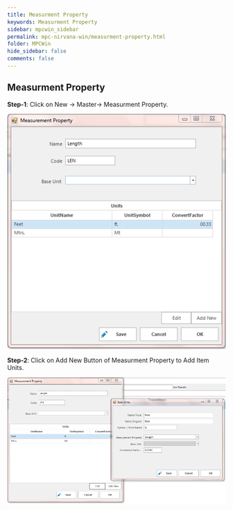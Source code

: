 ```yaml
---
title: Measurment Property
keywords: Measurment Property
sidebar: mpcwin_sidebar
permalink: mpc-nirvana-win/measurment-property.html
folder: MPCWin
hide_sidebar: false
comments: false
---
```


## Measurment Property

**Step-1**: Click on New -> Master-> Measurment Property.

![](/images/measurement_property.png)

**Step-2**: Click on Add New Button of Measurment Property to Add Item Units.

![](/images/measurment_property_item_unit.png)
